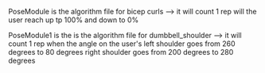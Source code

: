 PoseModule is the algorithm file for bicep curls
--> it will count 1 rep will the user reach up tp 100% and down to 0%


PoseModule1 is the is the algorithm file for dumbbell_shoulder
--> it will count 1 rep when the angle on the user's left shoulder goes from 260 degrees to 80 degrees
                                                     right shoulder goes from 200 degrees to 280 degrees